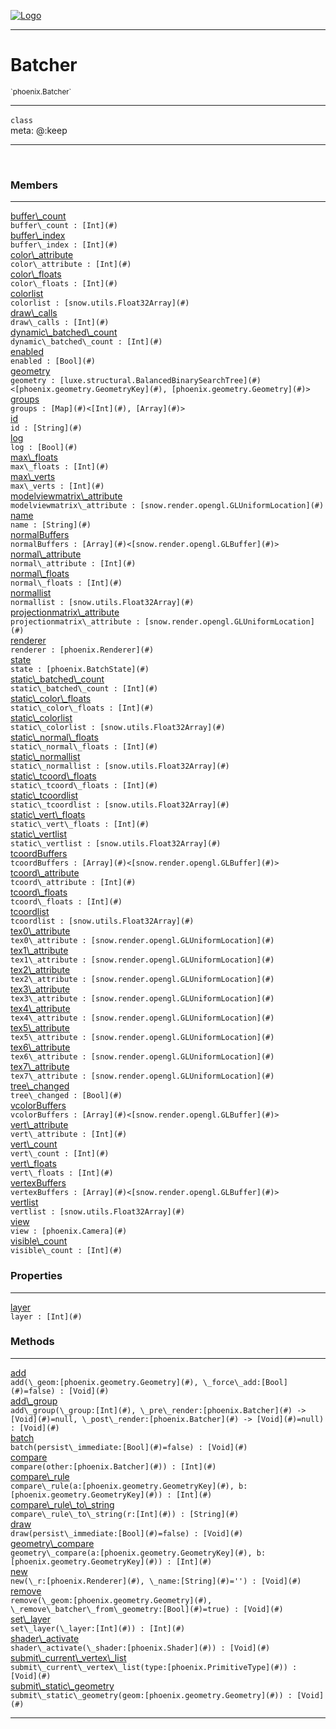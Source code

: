 
[![Logo](../../images/logo.png)](../../api/index.html)

---



<h1>Batcher</h1>
<small>`phoenix.Batcher`</small>



---

`class`
<span class="meta">
<br/>meta: @:keep
</span>


---


&nbsp;
&nbsp;






<h3>Members</h3> <hr/><span class="member apipage">
                <a name="buffer_count"><a class="lift" href="#buffer_count">buffer\_count</a></a><div class="clear"></div>
                <code class="signature apipage">buffer\_count : [Int](#)</code><br/></span>
            <span class="small_desc_flat"></span><span class="member apipage">
                <a name="buffer_index"><a class="lift" href="#buffer_index">buffer\_index</a></a><div class="clear"></div>
                <code class="signature apipage">buffer\_index : [Int](#)</code><br/></span>
            <span class="small_desc_flat"></span><span class="member apipage">
                <a name="color_attribute"><a class="lift" href="#color_attribute">color\_attribute</a></a><div class="clear"></div>
                <code class="signature apipage">color\_attribute : [Int](#)</code><br/></span>
            <span class="small_desc_flat"></span><span class="member apipage">
                <a name="color_floats"><a class="lift" href="#color_floats">color\_floats</a></a><div class="clear"></div>
                <code class="signature apipage">color\_floats : [Int](#)</code><br/></span>
            <span class="small_desc_flat"></span><span class="member apipage">
                <a name="colorlist"><a class="lift" href="#colorlist">colorlist</a></a><div class="clear"></div>
                <code class="signature apipage">colorlist : [snow.utils.Float32Array](#)</code><br/></span>
            <span class="small_desc_flat"></span><span class="member apipage">
                <a name="draw_calls"><a class="lift" href="#draw_calls">draw\_calls</a></a><div class="clear"></div>
                <code class="signature apipage">draw\_calls : [Int](#)</code><br/></span>
            <span class="small_desc_flat"></span><span class="member apipage">
                <a name="dynamic_batched_count"><a class="lift" href="#dynamic_batched_count">dynamic\_batched\_count</a></a><div class="clear"></div>
                <code class="signature apipage">dynamic\_batched\_count : [Int](#)</code><br/></span>
            <span class="small_desc_flat"></span><span class="member apipage">
                <a name="enabled"><a class="lift" href="#enabled">enabled</a></a><div class="clear"></div>
                <code class="signature apipage">enabled : [Bool](#)</code><br/></span>
            <span class="small_desc_flat"></span><span class="member apipage">
                <a name="geometry"><a class="lift" href="#geometry">geometry</a></a><div class="clear"></div>
                <code class="signature apipage">geometry : [luxe.structural.BalancedBinarySearchTree](#)&lt;[phoenix.geometry.GeometryKey](#), [phoenix.geometry.Geometry](#)&gt;</code><br/></span>
            <span class="small_desc_flat"></span><span class="member apipage">
                <a name="groups"><a class="lift" href="#groups">groups</a></a><div class="clear"></div>
                <code class="signature apipage">groups : [Map](#)&lt;[Int](#), [Array](#)&gt;</code><br/></span>
            <span class="small_desc_flat"></span><span class="member apipage">
                <a name="id"><a class="lift" href="#id">id</a></a><div class="clear"></div>
                <code class="signature apipage">id : [String](#)</code><br/></span>
            <span class="small_desc_flat"></span><span class="member apipage">
                <a name="log"><a class="lift" href="#log">log</a></a><div class="clear"></div>
                <code class="signature apipage">log : [Bool](#)</code><br/></span>
            <span class="small_desc_flat"></span><span class="member apipage">
                <a name="max_floats"><a class="lift" href="#max_floats">max\_floats</a></a><div class="clear"></div>
                <code class="signature apipage">max\_floats : [Int](#)</code><br/></span>
            <span class="small_desc_flat"></span><span class="member apipage">
                <a name="max_verts"><a class="lift" href="#max_verts">max\_verts</a></a><div class="clear"></div>
                <code class="signature apipage">max\_verts : [Int](#)</code><br/></span>
            <span class="small_desc_flat"></span><span class="member apipage">
                <a name="modelviewmatrix_attribute"><a class="lift" href="#modelviewmatrix_attribute">modelviewmatrix\_attribute</a></a><div class="clear"></div>
                <code class="signature apipage">modelviewmatrix\_attribute : [snow.render.opengl.GLUniformLocation](#)</code><br/></span>
            <span class="small_desc_flat"></span><span class="member apipage">
                <a name="name"><a class="lift" href="#name">name</a></a><div class="clear"></div>
                <code class="signature apipage">name : [String](#)</code><br/></span>
            <span class="small_desc_flat"></span><span class="member apipage">
                <a name="normalBuffers"><a class="lift" href="#normalBuffers">normalBuffers</a></a><div class="clear"></div>
                <code class="signature apipage">normalBuffers : [Array](#)&lt;[snow.render.opengl.GLBuffer](#)&gt;</code><br/></span>
            <span class="small_desc_flat"></span><span class="member apipage">
                <a name="normal_attribute"><a class="lift" href="#normal_attribute">normal\_attribute</a></a><div class="clear"></div>
                <code class="signature apipage">normal\_attribute : [Int](#)</code><br/></span>
            <span class="small_desc_flat"></span><span class="member apipage">
                <a name="normal_floats"><a class="lift" href="#normal_floats">normal\_floats</a></a><div class="clear"></div>
                <code class="signature apipage">normal\_floats : [Int](#)</code><br/></span>
            <span class="small_desc_flat"></span><span class="member apipage">
                <a name="normallist"><a class="lift" href="#normallist">normallist</a></a><div class="clear"></div>
                <code class="signature apipage">normallist : [snow.utils.Float32Array](#)</code><br/></span>
            <span class="small_desc_flat"></span><span class="member apipage">
                <a name="projectionmatrix_attribute"><a class="lift" href="#projectionmatrix_attribute">projectionmatrix\_attribute</a></a><div class="clear"></div>
                <code class="signature apipage">projectionmatrix\_attribute : [snow.render.opengl.GLUniformLocation](#)</code><br/></span>
            <span class="small_desc_flat"></span><span class="member apipage">
                <a name="renderer"><a class="lift" href="#renderer">renderer</a></a><div class="clear"></div>
                <code class="signature apipage">renderer : [phoenix.Renderer](#)</code><br/></span>
            <span class="small_desc_flat"></span><span class="member apipage">
                <a name="state"><a class="lift" href="#state">state</a></a><div class="clear"></div>
                <code class="signature apipage">state : [phoenix.BatchState](#)</code><br/></span>
            <span class="small_desc_flat"></span><span class="member apipage">
                <a name="static_batched_count"><a class="lift" href="#static_batched_count">static\_batched\_count</a></a><div class="clear"></div>
                <code class="signature apipage">static\_batched\_count : [Int](#)</code><br/></span>
            <span class="small_desc_flat"></span><span class="member apipage">
                <a name="static_color_floats"><a class="lift" href="#static_color_floats">static\_color\_floats</a></a><div class="clear"></div>
                <code class="signature apipage">static\_color\_floats : [Int](#)</code><br/></span>
            <span class="small_desc_flat"></span><span class="member apipage">
                <a name="static_colorlist"><a class="lift" href="#static_colorlist">static\_colorlist</a></a><div class="clear"></div>
                <code class="signature apipage">static\_colorlist : [snow.utils.Float32Array](#)</code><br/></span>
            <span class="small_desc_flat"></span><span class="member apipage">
                <a name="static_normal_floats"><a class="lift" href="#static_normal_floats">static\_normal\_floats</a></a><div class="clear"></div>
                <code class="signature apipage">static\_normal\_floats : [Int](#)</code><br/></span>
            <span class="small_desc_flat"></span><span class="member apipage">
                <a name="static_normallist"><a class="lift" href="#static_normallist">static\_normallist</a></a><div class="clear"></div>
                <code class="signature apipage">static\_normallist : [snow.utils.Float32Array](#)</code><br/></span>
            <span class="small_desc_flat"></span><span class="member apipage">
                <a name="static_tcoord_floats"><a class="lift" href="#static_tcoord_floats">static\_tcoord\_floats</a></a><div class="clear"></div>
                <code class="signature apipage">static\_tcoord\_floats : [Int](#)</code><br/></span>
            <span class="small_desc_flat"></span><span class="member apipage">
                <a name="static_tcoordlist"><a class="lift" href="#static_tcoordlist">static\_tcoordlist</a></a><div class="clear"></div>
                <code class="signature apipage">static\_tcoordlist : [snow.utils.Float32Array](#)</code><br/></span>
            <span class="small_desc_flat"></span><span class="member apipage">
                <a name="static_vert_floats"><a class="lift" href="#static_vert_floats">static\_vert\_floats</a></a><div class="clear"></div>
                <code class="signature apipage">static\_vert\_floats : [Int](#)</code><br/></span>
            <span class="small_desc_flat"></span><span class="member apipage">
                <a name="static_vertlist"><a class="lift" href="#static_vertlist">static\_vertlist</a></a><div class="clear"></div>
                <code class="signature apipage">static\_vertlist : [snow.utils.Float32Array](#)</code><br/></span>
            <span class="small_desc_flat"></span><span class="member apipage">
                <a name="tcoordBuffers"><a class="lift" href="#tcoordBuffers">tcoordBuffers</a></a><div class="clear"></div>
                <code class="signature apipage">tcoordBuffers : [Array](#)&lt;[snow.render.opengl.GLBuffer](#)&gt;</code><br/></span>
            <span class="small_desc_flat"></span><span class="member apipage">
                <a name="tcoord_attribute"><a class="lift" href="#tcoord_attribute">tcoord\_attribute</a></a><div class="clear"></div>
                <code class="signature apipage">tcoord\_attribute : [Int](#)</code><br/></span>
            <span class="small_desc_flat"></span><span class="member apipage">
                <a name="tcoord_floats"><a class="lift" href="#tcoord_floats">tcoord\_floats</a></a><div class="clear"></div>
                <code class="signature apipage">tcoord\_floats : [Int](#)</code><br/></span>
            <span class="small_desc_flat"></span><span class="member apipage">
                <a name="tcoordlist"><a class="lift" href="#tcoordlist">tcoordlist</a></a><div class="clear"></div>
                <code class="signature apipage">tcoordlist : [snow.utils.Float32Array](#)</code><br/></span>
            <span class="small_desc_flat"></span><span class="member apipage">
                <a name="tex0_attribute"><a class="lift" href="#tex0_attribute">tex0\_attribute</a></a><div class="clear"></div>
                <code class="signature apipage">tex0\_attribute : [snow.render.opengl.GLUniformLocation](#)</code><br/></span>
            <span class="small_desc_flat"></span><span class="member apipage">
                <a name="tex1_attribute"><a class="lift" href="#tex1_attribute">tex1\_attribute</a></a><div class="clear"></div>
                <code class="signature apipage">tex1\_attribute : [snow.render.opengl.GLUniformLocation](#)</code><br/></span>
            <span class="small_desc_flat"></span><span class="member apipage">
                <a name="tex2_attribute"><a class="lift" href="#tex2_attribute">tex2\_attribute</a></a><div class="clear"></div>
                <code class="signature apipage">tex2\_attribute : [snow.render.opengl.GLUniformLocation](#)</code><br/></span>
            <span class="small_desc_flat"></span><span class="member apipage">
                <a name="tex3_attribute"><a class="lift" href="#tex3_attribute">tex3\_attribute</a></a><div class="clear"></div>
                <code class="signature apipage">tex3\_attribute : [snow.render.opengl.GLUniformLocation](#)</code><br/></span>
            <span class="small_desc_flat"></span><span class="member apipage">
                <a name="tex4_attribute"><a class="lift" href="#tex4_attribute">tex4\_attribute</a></a><div class="clear"></div>
                <code class="signature apipage">tex4\_attribute : [snow.render.opengl.GLUniformLocation](#)</code><br/></span>
            <span class="small_desc_flat"></span><span class="member apipage">
                <a name="tex5_attribute"><a class="lift" href="#tex5_attribute">tex5\_attribute</a></a><div class="clear"></div>
                <code class="signature apipage">tex5\_attribute : [snow.render.opengl.GLUniformLocation](#)</code><br/></span>
            <span class="small_desc_flat"></span><span class="member apipage">
                <a name="tex6_attribute"><a class="lift" href="#tex6_attribute">tex6\_attribute</a></a><div class="clear"></div>
                <code class="signature apipage">tex6\_attribute : [snow.render.opengl.GLUniformLocation](#)</code><br/></span>
            <span class="small_desc_flat"></span><span class="member apipage">
                <a name="tex7_attribute"><a class="lift" href="#tex7_attribute">tex7\_attribute</a></a><div class="clear"></div>
                <code class="signature apipage">tex7\_attribute : [snow.render.opengl.GLUniformLocation](#)</code><br/></span>
            <span class="small_desc_flat"></span><span class="member apipage">
                <a name="tree_changed"><a class="lift" href="#tree_changed">tree\_changed</a></a><div class="clear"></div>
                <code class="signature apipage">tree\_changed : [Bool](#)</code><br/></span>
            <span class="small_desc_flat"></span><span class="member apipage">
                <a name="vcolorBuffers"><a class="lift" href="#vcolorBuffers">vcolorBuffers</a></a><div class="clear"></div>
                <code class="signature apipage">vcolorBuffers : [Array](#)&lt;[snow.render.opengl.GLBuffer](#)&gt;</code><br/></span>
            <span class="small_desc_flat"></span><span class="member apipage">
                <a name="vert_attribute"><a class="lift" href="#vert_attribute">vert\_attribute</a></a><div class="clear"></div>
                <code class="signature apipage">vert\_attribute : [Int](#)</code><br/></span>
            <span class="small_desc_flat"></span><span class="member apipage">
                <a name="vert_count"><a class="lift" href="#vert_count">vert\_count</a></a><div class="clear"></div>
                <code class="signature apipage">vert\_count : [Int](#)</code><br/></span>
            <span class="small_desc_flat"></span><span class="member apipage">
                <a name="vert_floats"><a class="lift" href="#vert_floats">vert\_floats</a></a><div class="clear"></div>
                <code class="signature apipage">vert\_floats : [Int](#)</code><br/></span>
            <span class="small_desc_flat"></span><span class="member apipage">
                <a name="vertexBuffers"><a class="lift" href="#vertexBuffers">vertexBuffers</a></a><div class="clear"></div>
                <code class="signature apipage">vertexBuffers : [Array](#)&lt;[snow.render.opengl.GLBuffer](#)&gt;</code><br/></span>
            <span class="small_desc_flat"></span><span class="member apipage">
                <a name="vertlist"><a class="lift" href="#vertlist">vertlist</a></a><div class="clear"></div>
                <code class="signature apipage">vertlist : [snow.utils.Float32Array](#)</code><br/></span>
            <span class="small_desc_flat"></span><span class="member apipage">
                <a name="view"><a class="lift" href="#view">view</a></a><div class="clear"></div>
                <code class="signature apipage">view : [phoenix.Camera](#)</code><br/></span>
            <span class="small_desc_flat"></span><span class="member apipage">
                <a name="visible_count"><a class="lift" href="#visible_count">visible\_count</a></a><div class="clear"></div>
                <code class="signature apipage">visible\_count : [Int](#)</code><br/></span>
            <span class="small_desc_flat"></span>



<h3>Properties</h3> <hr/><span class="member apipage">
                <a name="layer"><a class="lift" href="#layer">layer</a></a><div class="clear"></div>
                <code class="signature apipage">layer : [Int](#)</code><br/></span>
            <span class="small_desc_flat"></span>



<h3>Methods</h3> <hr/><span class="method apipage">
            <a name="add"><a class="lift" href="#add">add</a></a><div class="clear"></div>
            <code class="signature apipage">add(\_geom:[phoenix.geometry.Geometry](#)<span></span>, \_force\_add:[Bool](#)<span>=false</span>) : [Void](#)</code><br/><span class="small_desc_flat"></span>
        </span>
    <span class="method apipage">
            <a name="add_group"><a class="lift" href="#add_group">add\_group</a></a><div class="clear"></div>
            <code class="signature apipage">add\_group(\_group:[Int](#)<span></span>, \_pre\_render:[phoenix.Batcher](#)&nbsp;-&gt; [Void](#)<span>=null</span>, \_post\_render:[phoenix.Batcher](#)&nbsp;-&gt; [Void](#)<span>=null</span>) : [Void](#)</code><br/><span class="small_desc_flat"></span>
        </span>
    <span class="method apipage">
            <a name="batch"><a class="lift" href="#batch">batch</a></a><div class="clear"></div>
            <code class="signature apipage">batch(persist\_immediate:[Bool](#)<span>=false</span>) : [Void](#)</code><br/><span class="small_desc_flat"></span>
        </span>
    <span class="method apipage">
            <a name="compare"><a class="lift" href="#compare">compare</a></a><div class="clear"></div>
            <code class="signature apipage">compare(other:[phoenix.Batcher](#)<span></span>) : [Int](#)</code><br/><span class="small_desc_flat"></span>
        </span>
    <span class="method apipage">
            <a name="compare_rule"><a class="lift" href="#compare_rule">compare\_rule</a></a><div class="clear"></div>
            <code class="signature apipage">compare\_rule(a:[phoenix.geometry.GeometryKey](#)<span></span>, b:[phoenix.geometry.GeometryKey](#)<span></span>) : [Int](#)</code><br/><span class="small_desc_flat"></span>
        </span>
    <span class="method apipage">
            <a name="compare_rule_to_string"><a class="lift" href="#compare_rule_to_string">compare\_rule\_to\_string</a></a><div class="clear"></div>
            <code class="signature apipage">compare\_rule\_to\_string(r:[Int](#)<span></span>) : [String](#)</code><br/><span class="small_desc_flat"></span>
        </span>
    <span class="method apipage">
            <a name="draw"><a class="lift" href="#draw">draw</a></a><div class="clear"></div>
            <code class="signature apipage">draw(persist\_immediate:[Bool](#)<span>=false</span>) : [Void](#)</code><br/><span class="small_desc_flat"></span>
        </span>
    <span class="method apipage">
            <a name="geometry_compare"><a class="lift" href="#geometry_compare">geometry\_compare</a></a><div class="clear"></div>
            <code class="signature apipage">geometry\_compare(a:[phoenix.geometry.GeometryKey](#)<span></span>, b:[phoenix.geometry.GeometryKey](#)<span></span>) : [Int](#)</code><br/><span class="small_desc_flat"></span>
        </span>
    <span class="method apipage">
            <a name="new"><a class="lift" href="#new">new</a></a><div class="clear"></div>
            <code class="signature apipage">new(\_r:[phoenix.Renderer](#)<span></span>, \_name:[String](#)<span>=&#x27;&#x27;</span>) : [Void](#)</code><br/><span class="small_desc_flat"></span>
        </span>
    <span class="method apipage">
            <a name="remove"><a class="lift" href="#remove">remove</a></a><div class="clear"></div>
            <code class="signature apipage">remove(\_geom:[phoenix.geometry.Geometry](#)<span></span>, \_remove\_batcher\_from\_geometry:[Bool](#)<span>=true</span>) : [Void](#)</code><br/><span class="small_desc_flat"></span>
        </span>
    <span class="method apipage">
            <a name="set_layer"><a class="lift" href="#set_layer">set\_layer</a></a><div class="clear"></div>
            <code class="signature apipage">set\_layer(\_layer:[Int](#)<span></span>) : [Int](#)</code><br/><span class="small_desc_flat"></span>
        </span>
    <span class="method apipage">
            <a name="shader_activate"><a class="lift" href="#shader_activate">shader\_activate</a></a><div class="clear"></div>
            <code class="signature apipage">shader\_activate(\_shader:[phoenix.Shader](#)<span></span>) : [Void](#)</code><br/><span class="small_desc_flat"></span>
        </span>
    <span class="method apipage">
            <a name="submit_current_vertex_list"><a class="lift" href="#submit_current_vertex_list">submit\_current\_vertex\_list</a></a><div class="clear"></div>
            <code class="signature apipage">submit\_current\_vertex\_list(type:[phoenix.PrimitiveType](#)<span></span>) : [Void](#)</code><br/><span class="small_desc_flat"></span>
        </span>
    <span class="method apipage">
            <a name="submit_static_geometry"><a class="lift" href="#submit_static_geometry">submit\_static\_geometry</a></a><div class="clear"></div>
            <code class="signature apipage">submit\_static\_geometry(geom:[phoenix.geometry.Geometry](#)<span></span>) : [Void](#)</code><br/><span class="small_desc_flat"></span>
        </span>
    






---

&nbsp;
&nbsp;
&nbsp;
&nbsp;